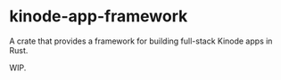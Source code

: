 # kinode-app-framework

A crate that provides a framework for building full-stack Kinode apps in Rust.

WIP.

